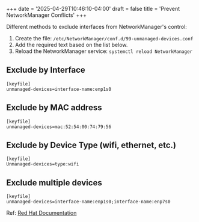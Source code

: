+++
date = '2025-04-29T10:46:10-04:00'
draft = false
title = 'Prevent NetworkManager Conflicts'
+++

Different methods to exclude interfaces from NetworkManager's control:

1. Create the file: `/etc/NetworkManager/conf.d/99-unmanaged-devices.conf`
2. Add the required text based on the list below.
3. Reload the NetworkManager service: `systemctl reload NetworkManager`

## Exclude by Interface
```
[keyfile]
unmanaged-devices=interface-name:enp1s0
``` 

## Exclude by MAC address

```
[keyfile]
unmanaged-devices=mac:52:54:00:74:79:56
```

## Exclude by Device Type (wifi, ethernet, etc.)

```
[keyfile]
Unmanaged-devices=type:wifi
```

## Exclude multiple devices

```
[keyfile]
unmanaged-devices=interface-name:enp1s0;interface-name:enp7s0
```

Ref: [Red Hat Documentation](https://docs.redhat.com/en/documentation/red_hat_enterprise_linux/8/html/configuring_and_managing_networking/configuring-networkmanager-to-ignore-certain-devices_configuring-and-managing-networking)